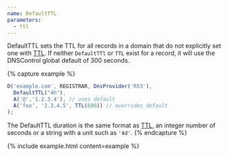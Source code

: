 ```yaml
---
name: DefaultTTL
parameters:
  - ttl
---
```


DefaultTTL sets the TTL for all records in a domain that do not explicitly set one with [TTL](#TTL). If neither `DefaultTTl` or `TTL` exist for a record,
it will use the DNSControl global default of 300 seconds.

{% capture example %}
```js
D('example.com', REGISTRAR, DnsProvider('R53'),
  DefaultTTL("4h"),
  A('@','1.2.3.4'), // uses default
  A('foo', '2.3.4.5', TTL(600)) // overrides default
);
```

The DefaultTTL duration is the same format as [TTL](#TTL), an integer number of seconds
or a string with a unit such as `'4d'`.
{% endcapture %}

{% include example.html content=example %}
